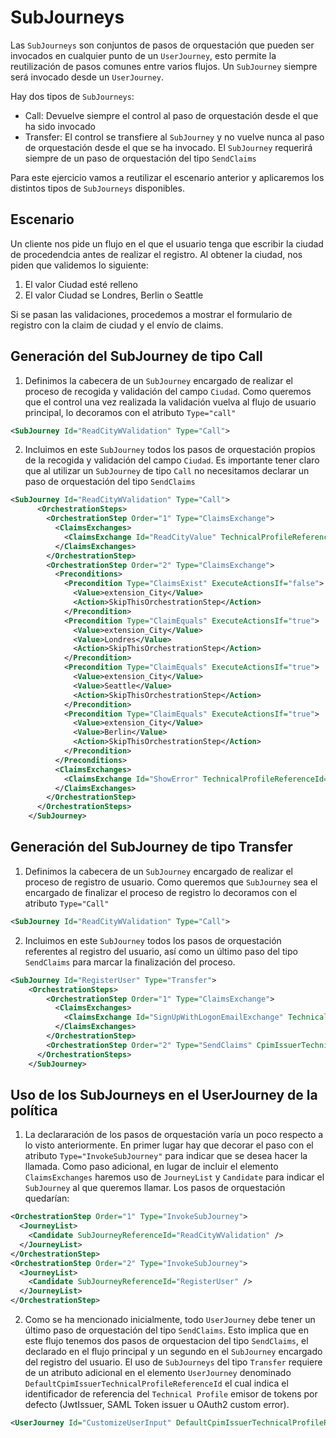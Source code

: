 # SubJourneys

Las `SubJourneys` son conjuntos de pasos de orquestación que pueden ser invocados en cualquier punto de un `UserJourney`, esto permite la reutilización de pasos comunes entre varios flujos. Un `SubJourney` siempre será invocado desde un `UserJourney`.

Hay dos tipos de `SubJourneys`:
- Call: Devuelve siempre el control al paso de orquestación desde el que ha sido invocado
- Transfer: El control se transfiere al `SubJourney` y no vuelve nunca al paso de orquestación desde el que se ha invocado. El `SubJourney` requerirá siempre de un paso de orquestación del tipo `SendClaims`

Para este ejercicio vamos a reutilizar el escenario anterior y aplicaremos los distintos tipos de `SubJourneys` disponibles.

## Escenario
Un cliente nos pide un flujo en el que el usuario tenga que escribir la ciudad de procedendcia antes de realizar el registro.
Al obtener la ciudad, nos piden que validemos lo siguiente:

1. El valor Ciudad esté relleno
2. El valor Ciudad se Londres, Berlin o Seattle

Si se pasan las validaciones, procedemos a mostrar el formulario de registro con la claim de ciudad y el envío de claims.


## Generación del SubJourney de tipo Call

1. Definimos la cabecera de un `SubJourney` encargado de realizar el proceso de recogida y validación del campo `Ciudad`. Como queremos que el control una vez realizada la validación vuelva al flujo de usuario principal, lo decoramos con el atributo `Type="call"`
```xml
<SubJourney Id="ReadCityWValidation" Type="Call">
```
2. Incluimos en este `SubJourney` todos los pasos de orquestación propios de la recogida y validación del campo `Ciudad`. Es importante tener claro que al utilizar un `SubJourney` de tipo `Call` no necesitamos declarar un paso de orquestación del tipo `SendClaims`
```xml
<SubJourney Id="ReadCityWValidation" Type="Call">
      <OrchestrationSteps>
        <OrchestrationStep Order="1" Type="ClaimsExchange">
          <ClaimsExchanges>
            <ClaimsExchange Id="ReadCityValue" TechnicalProfileReferenceId="ReadCityValue" />
          </ClaimsExchanges>
        </OrchestrationStep>
        <OrchestrationStep Order="2" Type="ClaimsExchange">
          <Preconditions>
            <Precondition Type="ClaimsExist" ExecuteActionsIf="false">
              <Value>extension_City</Value>
              <Action>SkipThisOrchestrationStep</Action>
            </Precondition>
            <Precondition Type="ClaimEquals" ExecuteActionsIf="true">
              <Value>extension_City</Value>
              <Value>Londres</Value>
              <Action>SkipThisOrchestrationStep</Action>
            </Precondition>
            <Precondition Type="ClaimEquals" ExecuteActionsIf="true">
              <Value>extension_City</Value>
              <Value>Seattle</Value>
              <Action>SkipThisOrchestrationStep</Action>
            </Precondition>
            <Precondition Type="ClaimEquals" ExecuteActionsIf="true">
              <Value>extension_City</Value>
              <Value>Berlin</Value>
              <Action>SkipThisOrchestrationStep</Action>
            </Precondition>
          </Preconditions>
          <ClaimsExchanges>
            <ClaimsExchange Id="ShowError" TechnicalProfileReferenceId="ShowValidationError" />
          </ClaimsExchanges>
        </OrchestrationStep>
      </OrchestrationSteps>
    </SubJourney>
```

## Generación del SubJourney de tipo Transfer

1. Definimos la cabecera de un `SubJourney` encargado de realizar el proceso de registro de usuario. Como queremos que `SubJourney` sea el encargado de finalizar el proceso de registro lo decoramos con el atributo `Type="Call"`
```xml
<SubJourney Id="ReadCityWValidation" Type="Call">
```

2. Incluimos en este `SubJourney` todos los pasos de orquestación referentes al registro del usuario, así como un último paso del tipo `SendClaims` para marcar la finalización del proceso.

```xml
<SubJourney Id="RegisterUser" Type="Transfer">
    <OrchestrationSteps>
        <OrchestrationStep Order="1" Type="ClaimsExchange">
          <ClaimsExchanges>
            <ClaimsExchange Id="SignUpWithLogonEmailExchange" TechnicalProfileReferenceId="LocalAccountSignUpWithLogonEmail" />
          </ClaimsExchanges>
        </OrchestrationStep>
        <OrchestrationStep Order="2" Type="SendClaims" CpimIssuerTechnicalProfileReferenceId="JwtIssuer" />
      </OrchestrationSteps>
    </SubJourney>
```

## Uso de los SubJourneys en el UserJourney de la política
1. La declararación de los pasos de orquestación varía un poco respecto a lo visto anteriormente. En primer lugar hay que decorar el paso con el atributo `Type="InvokeSubJourney"` para indicar que se desea hacer la llamada. Como paso adicional, en lugar de incluir el elemento `ClaimsExchanges` haremos uso de `JourneyList` y `Candidate` para indicar el `SubJourney` al que queremos llamar. Los pasos de orquestación quedarían:
```xml
<OrchestrationStep Order="1" Type="InvokeSubJourney">
  <JourneyList>
    <Candidate SubJourneyReferenceId="ReadCityWValidation" />
  </JourneyList>
</OrchestrationStep>
<OrchestrationStep Order="2" Type="InvokeSubJourney">
  <JourneyList>
    <Candidate SubJourneyReferenceId="RegisterUser" />
  </JourneyList>
</OrchestrationStep>
```

2. Como se ha mencionado inicialmente, todo `UserJourney` debe tener un último paso de orquestación del tipo `SendClaims`. Esto implica que en este flujo tenemos dos pasos de orquestacion del tipo `SendClaims`, el declarado en el flujo principal y un segundo en el `SubJourney` encargado del registro del usuario. El uso de `SubJourneys` del tipo `Transfer` requiere de un atributo adicional en el elemento `UserJourney` denominado `DefaultCpimIssuerTechnicalProfileReferenceId` el cual indica el identificador de referencia del `Technical Profile` emisor de tokens por defecto (JwtIssuer, SAML Token issuer u OAuth2 custom error).
```xml
<UserJourney Id="CustomizeUserInput" DefaultCpimIssuerTechnicalProfileReferenceId="JwtIssuer">
```